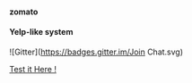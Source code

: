 #### zomato
#### Yelp-like system
![Gitter](https://badges.gitter.im/Join Chat.svg)

[Test it Here !](https://jsfiddle.net/afz70tee/)

